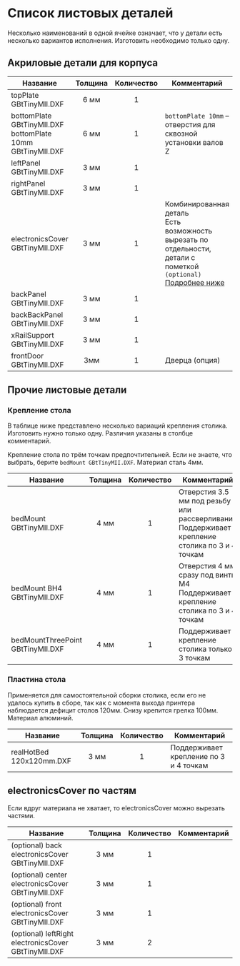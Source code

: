 # Список листовых деталей

Несколько наименований в одной ячейке означает, что у детали есть несколько вариантов исполнения. Изготовить необходимо только одну.

## Акриловые детали для корпуса

| Название                                                     | Толщина | Количество | Комментарий                                                  |
| ------------------------------------------------------------ | :-----: | :--------: | ------------------------------------------------------------ |
| topPlate GBtTinyMII.DXF                                      |  6 мм   |     1      |                                                              |
| bottomPlate GBtTinyMII.DXF<br/>bottomPlate 10mm GBtTinyMII.DXF |  6 мм   |     1      | `bottomPlate 10mm` – отверстия для сквозной установки валов Z |
| leftPanel GBtTinyMII.DXF                                     |  3 мм   |     1      |                                                              |
| rightPanel GBtTinyMII.DXF                                    |  3 мм   |     1      |                                                              |
| electronicsCover GBtTinyMII.DXF                              |  3 мм   |     1      | Комбинированная деталь<br/>Есть возможность вырезать по отдельности, детали с пометкой `(optional)`<br/>[Подробнее ниже](#electronicsCover-по-частям) |
| backPanel GBtTinyMII.DXF                                     |  3 мм   |     1      |                                                              |
| backBackPanel GBtTinyMII.DXF                                 |  3 мм   |     1      |                                                              |
| xRailSupport GBtTinyMII.DXF                                  |  3 мм   |     1      |                                                              |
| frontDoor GBtTinyMII.DXF                                     |   3мм   |     1      | Дверца (опция)                                               |

## Прочие листовые детали

### Крепление стола

В таблице ниже представлено несколько вариаций крепления столика. Изготовить нужно только одну. Различия указаны в столбце комментарий.

Крепление стола по трём точкам предпочтительней. Если не знаете, что выбрать, берите `bedMount GBtTinyMII.DXF`. Материал сталь 4мм.

| Название                          | Толщина | Количество | Комментарий                                                  |
| --------------------------------- | :-----: | :--------: | ------------------------------------------------------------ |
| bedMount GBtTinyMII.DXF           |  4 мм   |     1      | Отверстия 3.5 мм под резьбу или рассверливание<br />Поддерживает крепление столика по 3 и 4 точкам |
| bedMount BH4 GBtTinyMII.DXF       |  4 мм   |     1      | Отверстия 4 мм сразу под винты М4<br />Поддерживает крепление столика по 3 и 4 точкам |
| bedMountThreePoint GBtTinyMII.DXF |  4 мм   |     1      | Поддерживает крепление столика только 3 точкам               |

### Пластина стола

Применяется для самостоятельной сборки столика, если его не удалось купить в сборе, так как с момента выхода принтера наблюдается дефицит столов 120мм. Снизу крепится грелка 100мм. Материал алюминий.

| Название                 | Толщина | Количество | Комментарий                            |
| ------------------------ | :-----: | :--------: | -------------------------------------- |
| realHotBed 120x120mm.DXF |  3 мм   |     1      | Поддерживает крепление по 3 и 4 точкам |

## electronicsCover по частям

Если вдруг материала не хватает, то electronicsCover можно вырезать частями.

| Название                                             | Толщина | Количество | Комментарий |
| ---------------------------------------------------- | :-----: | :--------: | ----------- |
| (optional) back electronicsCover GBtTinyMII.DXF      |  3 мм   |     1      |             |
| (optional) center electronicsCover GBtTinyMII.DXF    |  3 мм   |     1      |             |
| (optional) front electronicsCover GBtTinyMII.DXF     |  3 мм   |     1      |             |
| (optional) leftRight electronicsCover GBtTinyMII.DXF |  3 мм   |     2      |             |
